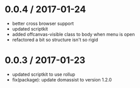 
0.0.4 / 2017-01-24
==================

  * better cross browser support
  * updated scriptkit
  * added offcanvas-visible class to body when menu is open
  * refactored a bit so structure isn't so rigid

0.0.3 / 2017-01-23
==================

  * updated scriptkit to use rollup
  * fix(package): update domassist to version 1.2.0

